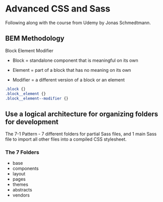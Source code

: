 # Advanced CSS and Sass

Following along with the course from Udemy by Jonas Schmedtmann.

## BEM Methodology

Block Element Modifier

* Block = standalone component that is meaningful on its own

* Element = part of a block that has no meaning on its own

* Modifier = a different version of a block or an element

```css
.block {}
.block__element {}
.block__element--modifier {}
```

## Use a logical architecture for organizing folders for development

The 7-1 Pattern - 7 different folders for partial Sass files, and 1 main Sass file to import all other files into a compiled CSS stylesheet.

### The 7 Folders

* base
* components
* layout
* pages
* themes
* abstracts
* vendors
